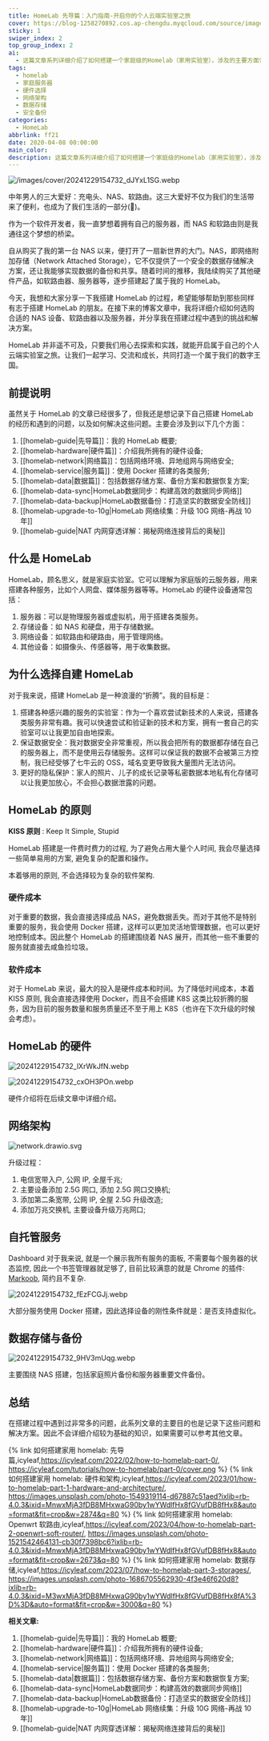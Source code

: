 ```yaml
---
title: HomeLab 先导篇：入门指南-开启你的个人云端实验室之旅
cover: https://blog-1258270892.cos.ap-chengdu.myqcloud.com/source/image/20241229154732_dJYxL1SG.webp
sticky: 1
swiper_index: 2
top_group_index: 2
ai:
  - 这篇文章系列详细介绍了如何搭建一个家庭级的Homelab（家用实验室），涉及的主要方面包括概述、硬件与架构、OpenWRT软路由、数据存储解决方案等。文章涵盖了从基础到高级的内容，提供了关于设备选择、网络环境设置、虚拟化使用以及数据备份和同步的相关指南。目标是构建一个集成了多用途服务的个人数据中心。
tags:
  - homelab
  - 家庭服务器
  - 硬件选择
  - 网络架构
  - 数据存储
  - 安全备份
categories:
  - HomeLab
abbrlink: ff21
date: 2020-04-08 00:00:00
main_color:
description: 这篇文章系列详细介绍了如何搭建一个家庭级的Homelab（家用实验室），涉及的主要方面包括概述、硬件与架构、OpenWRT软路由、数据存储解决方案等。文章涵盖了从基础到高级的内容，提供了关于设备选择、网络环境设置、虚拟化使用以及数据备份和同步的相关指南。目标是构建一个集成了多用途服务的个人数据中心。
---
```


![/images/cover/20241229154732_dJYxL1SG.webp](https://blog-1258270892.cos.ap-chengdu.myqcloud.com/source/image/20241229154732_dJYxL1SG.webp)

中年男人的三大爱好：充电头、NAS、软路由。这三大爱好不仅为我们的生活带来了便利，也成为了我们生活的一部分(🤡)。

作为一个软件开发者，我一直梦想着拥有自己的服务器，而 NAS 和软路由则是我通往这个梦想的桥梁。

自从购买了我的第一台 NAS 以来，便打开了一扇新世界的大门。NAS，即网络附加存储（Network Attached Storage），它不仅提供了一个安全的数据存储解决方案，还让我能够实现数据的备份和共享。随着时间的推移，我陆续购买了其他硬件产品，如软路由器、服务器等，逐步搭建起了属于我的 HomeLab。

今天，我想和大家分享一下我搭建 HomeLab 的过程，希望能够帮助到那些同样有志于搭建 HomeLab 的朋友。在接下来的博客文章中，我将详细介绍如何选购合适的 NAS 设备、软路由器以及服务器，并分享我在搭建过程中遇到的挑战和解决方案。

HomeLab 并非遥不可及，只要我们用心去探索和实践，就能开启属于自己的个人云端实验室之旅。让我们一起学习、交流和成长，共同打造一个属于我们的数字王国。

## 前提说明

虽然关于 HomeLab 的文章已经很多了，但我还是想记录下自己搭建 HomeLab 的经历和遇到的问题，以及如何解决这些问题。主要会涉及到以下几个方面：

1. [[homelab-guide|先导篇]]：我的 HomeLab 概要;
2. [[homelab-hardware|硬件篇]]：介绍我所拥有的硬件设备;
3. [[homelab-network|网络篇]]：包括网络环境、异地组网与网络安全;
4. [[homelab-service|服务篇]]：使用 Docker 搭建的各类服务;
5. [[homelab-data|数据篇]]：包括数据存储方案、备份方案和数据恢复方案;
6. [[homelab-data-sync|HomeLab数据同步：构建高效的数据同步网络]]
7. [[homelab-data-backup|HomeLab数据备份：打造坚实的数据安全防线]]
8. [[homelab-upgrade-to-10g|HomeLab 网络续集：升级 10G 网络-再战 10 年]]
9. [[homelab-guide|NAT 内网穿透详解：揭秘网络连接背后的奥秘]]

## 什么是 HomeLab

HomeLab，顾名思义，就是家庭实验室。它可以理解为家庭版的云服务器，用来搭建各种服务，比如个人网盘、媒体服务器等等。HomeLab 的硬件设备通常包括：

1. 服务器：可以是物理服务器或虚拟机，用于搭建各类服务。
2. 存储设备：如 NAS 和硬盘，用于存储数据。
3. 网络设备：如软路由和硬路由，用于管理网络。
4. 其他设备：如摄像头、传感器等，用于收集数据。

## 为什么选择自建 HomeLab

对于我来说，搭建 HomeLab 是一种浪漫的“折腾”。我的目标是：

1. 搭建各种感兴趣的服务的实验室：作为一个喜欢尝试新技术的人来说，搭建各类服务非常有趣。我可以快速尝试和验证新的技术和方案，拥有一套自己的实验室可以让我更加自由地探索。
2. 保证数据安全：我对数据安全非常重视，所以我会把所有的数据都存储在自己的服务器上，而不是使用云存储服务。这样可以保证我的数据不会被第三方控制，我已经受够了七牛云的 OSS，域名变更导致我大量图片无法访问。
3. 更好的隐私保护：家人的照片、儿子的成长记录等私密数据本地私有化存储可以让我更加放心，不会担心数据泄露的问题。

## HomeLab 的原则

**KISS 原则** : Keep It Simple, Stupid

HomeLab 搭建是一件费时费力的过程, 为了避免占用大量个人时间, 我会尽量选择一些简单易用的方案, 避免复杂的配置和操作。

本着够用的原则, 不会选择较为复杂的软件架构.

### 硬件成本

对于重要的数据，我会直接选择成品 NAS，避免数据丢失。而对于其他不是特别重要的服务，我会使用 Docker 搭建，这样可以更加灵活地管理数据，也可以更好地控制成本。因此整个 HomeLab 的搭建围绕着 NAS 展开，而其他一些不重要的服务就直接去咸鱼捡垃圾。

### 软件成本

对于 HomeLab 来说，最大的投入是硬件成本和时间。为了降低时间成本，本着 KISS 原则, 我会直接选择使用 Docker，而且不会搭建 K8S 这类比较折腾的服务，因为目前的服务数量和服务质量还不至于用上 K8S（也许在下次升级的时候会考虑）。

## HomeLab 的硬件

![20241229154732_lXrWkJfN.webp](https://blog-1258270892.cos.ap-chengdu.myqcloud.com/source/image/20241229154732_lXrWkJfN.webp)

![20241229154732_cxOH3POn.webp](https://blog-1258270892.cos.ap-chengdu.myqcloud.com/source/image/20241229154732_cxOH3POn.webp)

硬件介绍将在后续文章中详细介绍。

## 网络架构

![network.drawio.svg](https://blog-1258270892.cos.ap-chengdu.myqcloud.com/source/image/network.drawio.svg)

升级过程：

1. 电信宽带入户, 公网 IP, 全屋千兆;
2. 主要设备添加 2.5G 网口, 添加 2.5G 网口交换机;
3. 添加第二条宽带, 公网 IP, 全屋 2.5G 升级改造;
4. 添加万兆交换机, 主要设备升级万兆网口;

## 自托管服务

Dashboard 对于我来说, 就是一个展示我所有服务的面板, 不需要每个服务器的状态监控, 因此一个书签管理器就足够了, 目前比较满意的就是 Chrome 的插件: [Markoob](https://chromewebstore.google.com/detail/markoob-%E4%B9%A6%E7%AD%BE%E5%90%AF%E5%8A%A8%E5%99%A8/lnhnllkaacmnkffnjgcnokifakeckido?hl=zh-CN), 简约且不复杂.

![20241229154732_fEzFCGJj.webp](https://blog-1258270892.cos.ap-chengdu.myqcloud.com/source/image/20241229154732_fEzFCGJj.webp)

大部分服务使用 Docker 搭建，因此选择设备的刚性条件就是：是否支持虚拟化。

## 数据存储与备份

![20241229154732_9HV3mUqg.webp](https://blog-1258270892.cos.ap-chengdu.myqcloud.com/source/image/20241229154732_9HV3mUqg.webp)

主要围绕 NAS 搭建，包括家庭照片备份和服务器重要文件备份。

## 总结

在搭建过程中遇到过非常多的问题，此系列文章的主要目的也是记录下这些问题和解决方案。因此不会详细介绍较为基础的知识，如果需要可以参考其他文章。

{% link 如何搭建家用 homelab: 先导篇,icyleaf,https://icyleaf.com/2022/02/how-to-homelab-part-0/, https://icyleaf.com/tutorials/how-to-homelab/part-0/cover.png %}
{% link 如何搭建家用 homelab: 硬件和架构,icyleaf,https://icyleaf.com/2023/01/how-to-homelab-part-1-hardware-and-architecture/, https://images.unsplash.com/photo-1549319114-d67887c51aed?ixlib=rb-4.0.3&ixid=MnwxMjA3fDB8MHxwaG90by1wYWdlfHx8fGVufDB8fHx8&auto=format&fit=crop&w=2874&q=80 %}
{% link 如何搭建家用 homelab: Openwrt 软路由,icyleaf,https://icyleaf.com/2023/04/how-to-homelab-part-2-openwrt-soft-router/, https://images.unsplash.com/photo-1521542464131-cb30f7398bc6?ixlib=rb-4.0.3&ixid=MnwxMjA3fDB8MHxwaG90by1wYWdlfHx8fGVufDB8fHx8&auto=format&fit=crop&w=2673&q=80 %}
{% link 如何搭建家用 homelab: 数据存储,icyleaf,https://icyleaf.com/2023/07/how-to-homelab-part-3-storages/, https://images.unsplash.com/photo-1686705562930-4f3e46f620d8?ixlib=rb-4.0.3&ixid=M3wxMjA3fDB8MHxwaG90by1wYWdlfHx8fGVufDB8fHx8fA%3D%3D&auto=format&fit=crop&w=3000&q=80 %}

**相关文章:**

1. [[homelab-guide|先导篇]]：我的 HomeLab 概要;
2. [[homelab-hardware|硬件篇]]：介绍我所拥有的硬件设备;
3. [[homelab-network|网络篇]]：包括网络环境、异地组网与网络安全;
4. [[homelab-service|服务篇]]：使用 Docker 搭建的各类服务;
5. [[homelab-data|数据篇]]：包括数据存储方案、备份方案和数据恢复方案;
6. [[homelab-data-sync|HomeLab数据同步：构建高效的数据同步网络]]
7. [[homelab-data-backup|HomeLab数据备份：打造坚实的数据安全防线]]
8. [[homelab-upgrade-to-10g|HomeLab 网络续集：升级 10G 网络-再战 10 年]]
9. [[homelab-guide|NAT 内网穿透详解：揭秘网络连接背后的奥秘]]
